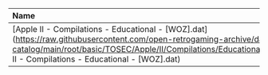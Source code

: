 |Name|Size|
|:---|---:|
|[Apple II - Compilations - Educational - [WOZ].dat](https://raw.githubusercontent.com/open-retrogaming-archive/dat-catalog/main/root/basic/TOSEC/Apple/II/Compilations/Educational/[WOZ]/Apple II - Compilations - Educational - [WOZ].dat)|2192|
